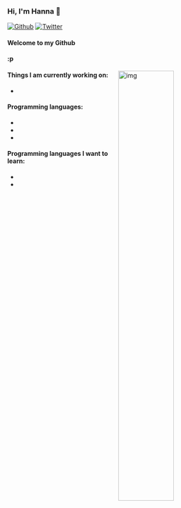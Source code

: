 ### Hi, I'm Hanna 👋

[![Github](https://img.shields.io/badge/-Github-000?style=flat&logo=Github&logoColor=white)](https://github.com/HannaV01)
[![Twitter](https://img.shields.io/badge/-Twitter-1ca0f1?style?style=flat&logo=Twitter&logoColor=white)](https://twitter.com/HannaVoices)
#### Welcome to my Github 
#### :p
<img align="right" alt="img" src="https://user-images.githubusercontent.com/70272455/114936202-b6905400-9e01-11eb-82c2-a34a53ddcbec.jpg" width="50%" height="auto" />

#### Things I am currently working on: 

- 

#### Programming languages: 
- 

- 

- 
#### Programming languages I want to learn:
- 

- 
